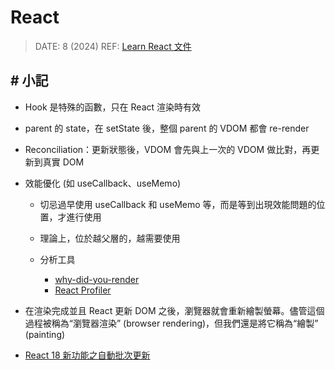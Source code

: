 ##### <!-- 收起 -->

<!----------- ref start ----------->

[React 18 新功能之自動批次更新]: https://juejin.cn/post/7153814771937067044
[Learn React 文件]: https://react.dev/learn
[React Profiler]: https://max80713.medium.com/使用-react-profiler-來觀察-react-web-app-的渲染狀況並進行效能優化-bde15fe3d267
[why-did-you-render]: https://segmentfault.com/a/1190000023031115

<!----------- ref end ----------->

# React

> DATE: 8 (2024)
> REF: [Learn React 文件]

## # 小記

- Hook 是特殊的函數，只在 React 渲染時有效

- parent 的 state，在 setState 後，整個 parent 的 VDOM 都會 re-render

- Reconciliation：更新狀態後，VDOM 會先與上一次的 VDOM 做比對，再更新到真實 DOM

- 效能優化 (如 useCallback、useMemo)

  - 切忌過早使用 useCallback 和 useMemo 等，而是等到出現效能問題的位置，才進行使用
  - 理論上，位於越父層的，越需要使用
  - 分析工具

    - [why-did-you-render]
    - [React Profiler]

- 在渲染完成並且 React 更新 DOM 之後，瀏覽器就會重新繪製螢幕。儘管這個過程被稱為“瀏覽器渲染” (browser rendering)，但我們還是將它稱為“繪製” (painting)

- [React 18 新功能之自動批次更新]
